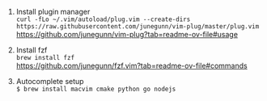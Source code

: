 1. Install plugin manager  
`curl -fLo ~/.vim/autoload/plug.vim --create-dirs https://raw.githubusercontent.com/junegunn/vim-plug/master/plug.vim`  
https://github.com/junegunn/vim-plug?tab=readme-ov-file#usage

2. Install fzf  
`brew install fzf`  
https://github.com/junegunn/fzf.vim?tab=readme-ov-file#commands  

3. Autocomplete setup    
`$ brew install macvim cmake python go nodejs`
